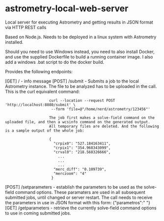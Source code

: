 # astrometry-local-web-server
Local server for executing Astrometry and getting results in JSON format via HTTP REST calls

Based on Node.js. Needs to be deployed in a linux system with Astrometry installed.

Should you need to use Windows instead, you need to also install Docker, and use the supplied Dockerfile to build a running container image. I also add a windows .bat script to do the docker build.

Provides the following endpoints:

[GET]  /                - info message
[POST] /submit          - Submits a job to the local Astrometry instance. The file to be analyzed has to be uploaded in the call. 
                        This is the curl equivalent command:
                    
                        curl --location --request POST 'http://localhost:8080/submit' \
                         --form 'file=@"/home/nerd/astrometry/123456"'
                    
                        The job first makes a solve-field command on the uploaded file, and then a wcsinfo command on the generated output.
                        All temporary files are deleted. And the following is a sample output of the whole job:
                    
                        {
                          "crpix0": "527.184163411",
                          "crpix1": "354.968343099",
                          "crval0": "218.568326666",
                            ...
                            ...
                            ...
                          "merc_diff": "0.109739",
                          "merczoom": "4"
                         }
                     
[POST] /setparameters   - establish the parameters to be used as the solve-field command options. These paramaters are used in all subsequent submitted jobs, until changed
                          or server restart.
                          The call needs to receive the parameters in use in JSON format with this form: {"parametros":" <solve-field options> "}
[GET]  /getparameters   - retrieve the currently solve-field command options to use in coming submitted jobs.

                          

